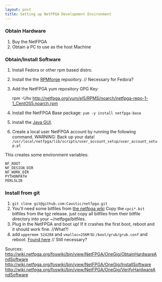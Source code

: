 ```yaml
---
layout: post
title: Setting up NetFPGA Development Environment
---
```

### Obtain Hardware

1. Buy the NetFPGA
2. Obtain a PC to use as the host Machine

### Obtain/Install Software

1. Install Fedora or other rpm based distro.
2. Install the the [RPMforge](http://wiki.centos.org/AdditionalResources/Repositories/RPMForge) repsoitory. // Necessary for Fedora?
3. Add the NetFPGA yum repository GPG Key:

    rpm -Uhv http://netfpga.org/yum/el5/RPMS/noarch/netfpga-repo-1-1_CentOS5.noarch.rpm

4. Install the NetFPGA Base package: `yum -y install netfpga-base`
5. Install the [Java GUI](http://wiki.netfpga.org/foswiki/bin/view/NetFPGA/OneGig/InstallJavaGUI20).
6. Create a local user NetFPGA account by running the following command.  WARNING: Back up your data! `/usr/local/netfpga/lib/scripts/user_account_setup/user_account_setup.pl`

This creates some environment variables:

    NF_ROOT
    NF_DESIGN_DIR
    NF_WORK_DIR
    PYTHONPATH
    PERL5LIB

### Install from git

1. `git clone git@github.com:Caustic/netfpga.git`
2. You'll need some bitfiles from [the netfpga wiki](http://wiki.netfpga.org/foswiki/NetFPGA/OneGig/Releases) Copy the `cpci*.bit` bitfiles from the tgz release. just copy all bitfiles from their bitfile directory into your ~/netfpga/bitfiles.
3. Plug in the NetFPGA and boot up!  If it crashes the first boot, reboot and it should work fine. //What?!
4. add `uppermem 524288` and `vmalloc=256M` to `/boot/grub/grub.conf` and reboot. [Found here](http://wiki.netfpga.org/foswiki/bin/view/NetFPGA/OneGig/InstallSoftware10) // Still necessary?


Sources:
http://wiki.netfpga.org/foswiki/bin/view/NetFPGA/OneGig/ObtainHardwareAndSoftware
http://wiki.netfpga.org/foswiki/bin/view/NetFPGA/OneGig/InstallSoftware
http://wiki.netfpga.org/foswiki/bin/view/NetFPGA/OneGig/VerifyHardwareAndSoftware

